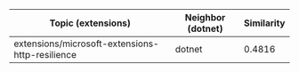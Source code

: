 | Topic (extensions) | Neighbor (dotnet) | Similarity |
|-------------|-------------------|------------|
| extensions/microsoft-extensions-http-resilience | dotnet | 0.4816 |
